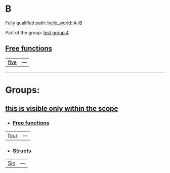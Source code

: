 # B

Fully qualified path: [hello_world](./hello_world.md)::[A](./hello_world-A.md)::[B](./hello_world-A-B.md)

Part of the group: [test group 4](./test_group_4.md)


## [Free functions](./hello_world-A-B-free_functions.md)

| | |
|:---|:---|
| [five](./hello_world-A-B-five.md) | — |


---
 
# Groups: 

## [this is visible only within the scope](this_is_visible_only_within_the_scope.md)

- ### [Free functions](./this_is_visible_only_within_the_scope-free_functions.md)

| | |
|:---|:---|
| [four](./hello_world-A-B-four.md) | — |

- ### [Structs](./this_is_visible_only_within_the_scope-structs.md)

| | |
|:---|:---|
| [Six](./hello_world-A-B-Six.md) | — |
